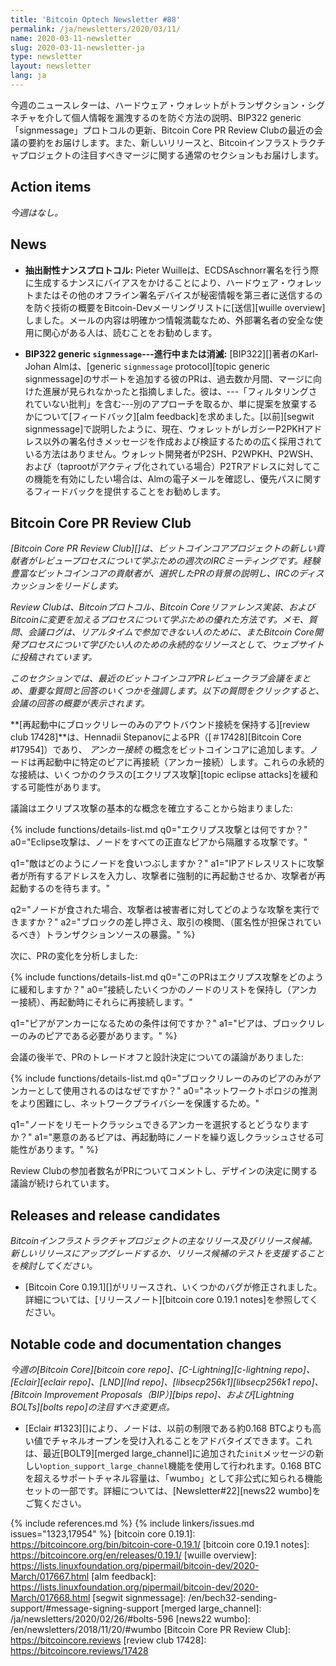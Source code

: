 ```yaml
---
title: 'Bitcoin Optech Newsletter #88'
permalink: /ja/newsletters/2020/03/11/
name: 2020-03-11-newsletter
slug: 2020-03-11-newsletter-ja
type: newsletter
layout: newsletter
lang: ja
---
```

今週のニュースレターは、ハードウェア・ウォレットがトランザクション・シグネチャを介して個人情報を漏洩するのを防ぐ方法の説明、BIP322 generic 「signmessage」プロトコルの更新、Bitcoin Core PR Review Clubの最近の会議の要約をお届けします。また、新しいリリースと、Bitcoinインフラストラクチャプロジェクトの注目すべきマージに関する通常のセクションもお届けします。

## Action items

*今週はなし。*

## News

- **<!--exfiltration-resistant-nonce-protocols-->抽出耐性ナンスプロトコル:** Pieter Wuilleは、ECDSAschnorr署名を行う際に生成するナンスにバイアスをかけることにより、ハードウェア・ウォレットまたはその他のオフライン署名デバイスが秘密情報を第三者に送信するのを防ぐ技術の概要をBitcoin-Devメーリングリストに[送信][wuille overview]しました。メールの内容は明確かつ情報満載なため、外部署名者の安全な使用に関心がある人は、読むことをお勧めします。

- **BIP322 generic `signmessage`---進行中または消滅:** [BIP322][]著者のKarl-Johan Almは、[generic `signmessage` protocol][topic generic signmessage]のサポートを追加する彼のPRは、過去数か月間、マージに向けた進展が見られなかったと指摘しました。彼は、---「フィルタリングされていない批判」を含む---別のアプローチを取るか、単に提案を放棄するかについて[フィードバック][alm feedback]を求めました。[以前][segwit signmessage]で説明したように、現在、ウォレットがレガシーP2PKHアドレス以外の署名付きメッセージを作成および検証するための広く採用されている方法はありません。ウォレット開発者がP2SH、P2WPKH、P2WSH、および（taprootがアクティブ化されている場合）P2TRアドレスに対してこの機能を有効にしたい場合は、Almの電子メールを確認し、優先パスに関するフィードバックを提供することをお勧めします。

## Bitcoin Core PR Review Club

_[Bitcoin Core PR Review Club][]は、ビットコインコアプロジェクトの新しい貢献者がレビュープロセスについて学ぶための週次のIRCミーティングです。経験豊富なビットコインコアの貢献者が、選択したPRの背景の説明し、IRCのディスカッションをリードします。_

_Review Clubは、Bitcoinプロトコル、Bitcoin Coreリファレンス実装、およびBitcoinに変更を加えるプロセスについて学ぶための優れた方法です。メモ、質問、会議ログは、リアルタイムで参加できない人のために、またBitcoin Core開発プロセスについて学びたい人のための永続的なリソースとして、ウェブサイトに投稿されています。_

_このセクションでは、最近のビットコインコアPRレビュークラブ会議をまとめ、重要な質問と回答のいくつかを強調します。以下の質問をクリックすると、会議の回答の概要が表示されます。_

**[再起動中にブロックリレーのみのアウトバウンド接続を保持する][review club 17428]**は、Hennadii StepanovによるPR（[＃17428][Bitcoin Core #17954]）であり、 _アンカー接続_ の概念をビットコインコアに追加します。ノードは再起動中に特定のピアに再接続（アンカー接続）します。これらの永続的な接続は、いくつかのクラスの[エクリプス攻撃][topic eclipse attacks]を緩和する可能性があります。

議論はエクリプス攻撃の基本的な概念を確立することから始まりました:

{% include functions/details-list.md
  q0="<!--q0-->エクリプス攻撃とは何ですか？"
  a0="Eclipse攻撃は、ノードをすべての正直なピアから隔離する攻撃です。"

  q1="<!--q1-->敵はどのようにノードを食いつぶしますか？"
  a1="IPアドレスリストに攻撃者が所有するアドレスを入力し、攻撃者に強制的に再起動させるか、攻撃者が再起動するのを待ちます。"

  q2="<!--q2-->ノードが食された場合、攻撃者は被害者に対してどのような攻撃を実行できますか？"
  a2="ブロックの差し押さえ、取引の検閲、（匿名性が担保されているべき）トランザクションソースの暴露。"
%}

次に、PRの変化を分析しました:

{% include functions/details-list.md
  q0="<!--q3-->このPRはエクリプス攻撃をどのように緩和しますか？"
  a0="接続したいくつかのノードのリストを保持し（アンカー接続）、再起動時にそれらに再接続します。"

  q1="<!--q4-->ピアがアンカーになるための条件は何ですか？"
  a1="ピアは、ブロックリレーのみのピアである必要があります。"
%}

会議の後半で、PRのトレードオフと設計決定についての議論がありました:

{% include functions/details-list.md
  q0="<!--q5-->ブロックリレーのみのピアのみがアンカーとして使用されるのはなぜですか？"
  a0="ネットワークトポロジの推測をより困難にし、ネットワークプライバシーを保護するため。"

  q1="<!--q6-->ノードをリモートクラッシュできるアンカーを選択するとどうなりますか？"
  a1="悪意のあるピアは、再起動時にノードを繰り返しクラッシュさせる可能性があります。"
%}

Review Clubの参加者数名がPRについてコメントし、デザインの決定に関する議論が続けられています。

## Releases and release candidates

*Bitcoinインフラストラクチャプロジェクトの主なリリース及びリリース候補。新しいリリースにアップグレードするか、リリース候補のテストを支援することを検討してください。*

- [Bitcoin Core 0.19.1][]がリリースされ、いくつかのバグが修正されました。詳細については、[リリースノート][bitcoin core 0.19.1 notes]を参照してください。

## Notable code and documentation changes

*今週の[Bitcoin Core][bitcoin core repo]、[C-Lightning][c-lightning repo]、[Eclair][eclair repo]、[LND][lnd repo]、[libsecp256k1][libsecp256k1 repo]、[Bitcoin Improvement Proposals（BIP）][bips repo]、および[Lightning BOLTs][bolts repo]の注目すべき変更点。*

- [Eclair #1323][]により、ノードは、以前の制限である約0.168 BTCよりも高い値でチャネルオープンを受け入れることをアドバタイズできます。これは、最近[BOLT9][merged large_channel]に追加された`init`メッセージの新しい`option_support_large_channel`機能を使用して行われます。0.168 BTCを超えるサポートチャネル容量は、「wumbo」として非公式に知られる機能セットの一部です。詳細については、[Newsletter#22][news22 wumbo]をご覧ください。

{% include references.md %}
{% include linkers/issues.md issues="1323,17954" %}
[bitcoin core 0.19.1]: https://bitcoincore.org/bin/bitcoin-core-0.19.1/
[bitcoin core 0.19.1 notes]: https://bitcoincore.org/en/releases/0.19.1/
[wuille overview]: https://lists.linuxfoundation.org/pipermail/bitcoin-dev/2020-March/017667.html
[alm feedback]: https://lists.linuxfoundation.org/pipermail/bitcoin-dev/2020-March/017668.html
[segwit signmessage]: /en/bech32-sending-support/#message-signing-support
[merged large_channel]: /ja/newsletters/2020/02/26/#bolts-596
[news22 wumbo]: /en/newsletters/2018/11/20/#wumbo
[Bitcoin Core PR Review Club]: https://bitcoincore.reviews
[review club 17428]: https://bitcoincore.reviews/17428
